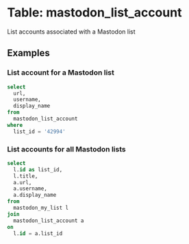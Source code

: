 # Table: mastodon_list_account

List accounts associated with a Mastodon list

## Examples

### List account for a Mastodon list

```sql
select
  url,
  username,
  display_name
from
  mastodon_list_account
where
  list_id = '42994'
```

### List accounts for all Mastodon lists

```sql
select
  l.id as list_id,
  l.title,
  a.url,
  a.username,
  a.display_name
from
  mastodon_my_list l
join
  mastodon_list_account a
on
  l.id = a.list_id
```

